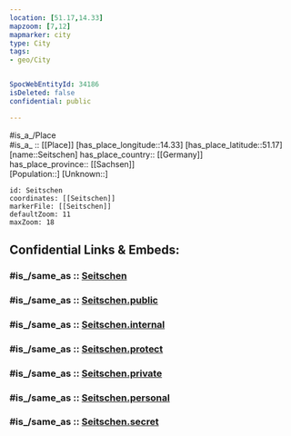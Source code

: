 ```yaml
---
location: [51.17,14.33] 
mapzoom: [7,12] 
mapmarker: city 
type: City
tags:
- geo/City


SpocWebEntityId: 34186
isDeleted: false
confidential: public

---
```

#is_a_/Place  
#is_a_ :: [[Place]] 
[has_place_longitude::14.33] 
[has_place_latitude::51.17] 
[name::Seitschen] 
has_place_country:: [[Germany]]  
has_place_province:: [[Sachsen]]  
[Population::] 
[Unknown::] 


```leaflet
id: Seitschen
coordinates: [[Seitschen]] 
markerFile: [[Seitschen]] 
defaultZoom: 11 
maxZoom: 18
```


## Confidential Links & Embeds: 

### #is_/same_as :: [Seitschen](/_Standards/Earth/Continent/Europe/Europe~Central/Germany/Germany~East/Sachsen/counties~Sachsen/Bautzen/cities~Bautzen/Göda/City/Seitschen.md) 

### #is_/same_as :: [Seitschen.public](/_public/Earth/Continent/Europe/Europe~Central/Germany/Germany~East/Sachsen/counties~Sachsen/Bautzen/cities~Bautzen/Göda/City/Seitschen.public.md) 

### #is_/same_as :: [Seitschen.internal](/_internal/Earth/Continent/Europe/Europe~Central/Germany/Germany~East/Sachsen/counties~Sachsen/Bautzen/cities~Bautzen/Göda/City/Seitschen.internal.md) 

### #is_/same_as :: [Seitschen.protect](/_protect/Earth/Continent/Europe/Europe~Central/Germany/Germany~East/Sachsen/counties~Sachsen/Bautzen/cities~Bautzen/Göda/City/Seitschen.protect.md) 

### #is_/same_as :: [Seitschen.private](/_private/Earth/Continent/Europe/Europe~Central/Germany/Germany~East/Sachsen/counties~Sachsen/Bautzen/cities~Bautzen/Göda/City/Seitschen.private.md) 

### #is_/same_as :: [Seitschen.personal](/_personal/Earth/Continent/Europe/Europe~Central/Germany/Germany~East/Sachsen/counties~Sachsen/Bautzen/cities~Bautzen/Göda/City/Seitschen.personal.md) 

### #is_/same_as :: [Seitschen.secret](/_secret/Earth/Continent/Europe/Europe~Central/Germany/Germany~East/Sachsen/counties~Sachsen/Bautzen/cities~Bautzen/Göda/City/Seitschen.secret.md)

